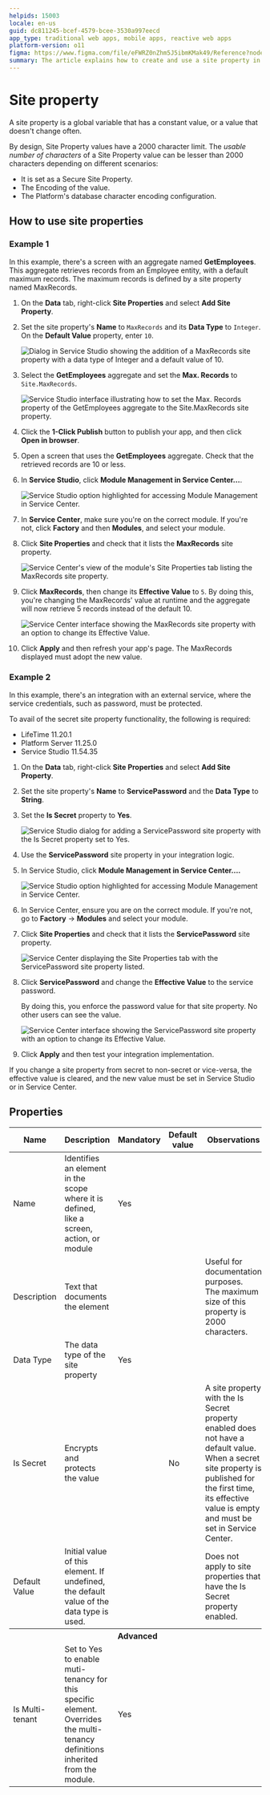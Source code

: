 ```yaml
---
helpids: 15003
locale: en-us
guid: dc811245-bcef-4579-bcee-3530a997eecd
app_type: traditional web apps, mobile apps, reactive web apps
platform-version: o11
figma: https://www.figma.com/file/eFWRZ0nZhm5J5ibmKMak49/Reference?node-id=1526:2630
summary: The article explains how to create and use a site property in an application to manage values like maximum records for an aggregate
---
```


# Site property

A site property is a global variable that has a constant value, or a value that doesn't change often.

By design, Site Property values have a 2000 character limit. The *usable number of characters* of a Site Property value can be lesser than 2000 characters depending on different scenarios:

* It is set as a Secure Site Property.
* The Encoding of the value.
* The Platform's database character encoding configuration.

## How to use site properties

### Example 1

In this example, there's a screen with an aggregate named **GetEmployees**. This aggregate retrieves records from an Employee entity, with a default maximum records. The maximum records is defined by a site property named MaxRecords.

1. On the **Data** tab, right-click **Site Properties** and select **Add Site Property**.

1. Set the site property's **Name** to `MaxRecords` and its **Data Type** to `Integer`. On the **Default Value** property, enter `10`.

    ![Dialog in Service Studio showing the addition of a MaxRecords site property with a data type of Integer and a default value of 10.](images/site-prop-max-records-ss.png "Adding a MaxRecords Site Property")

1. Select the **GetEmployees** aggregate and set the **Max. Records** to `Site.MaxRecords`.

    ![Service Studio interface illustrating how to set the Max. Records property of the GetEmployees aggregate to the Site.MaxRecords site property.](images/set-maxrecords-ss.png "Setting Max. Records in GetEmployees Aggregate")

1. Click the **1-Click Publish** button to publish your app, and then click **Open in browser**.

1. Open a screen that uses the **GetEmployees** aggregate. Check that the retrieved records are 10 or less.

1. In **Service Studio**, click **Module Management in Service Center...**.

    ![Service Studio option highlighted for accessing Module Management in Service Center.](images/module-management-ss.png "Module Management in Service Center")

1. In **Service Center**, make sure you're on the correct module. If you're not, click **Factory** and then **Modules**, and select your module. 

1. Click **Site Properties** and check that it lists the **MaxRecords** site property.

    ![Service Center's view of the module's Site Properties tab listing the MaxRecords site property.](images/site-prop-tab-sc.png "Site Properties Tab in Service Center")

1. Click **MaxRecords**, then change its **Effective Value** to  `5`. By doing this, you're changing the MaxRecords' value at runtime and the aggregate will now retrieve 5 records instead of the default 10.

    ![Service Center interface showing the MaxRecords site property with an option to change its Effective Value.](images/effective-value-sc.png "Editing MaxRecords Site Property")

1. Click **Apply** and then refresh your app's page. The MaxRecords displayed must adopt the new value.

### Example 2

In this example, there's an integration with an external service, where the service credentials, such as password, must be protected.

<div class="info" markdown="1">

To avail of the secret site property functionality, the following is required:
* LifeTime 11.20.1
* Platform Server 11.25.0
* Service Studio 11.54.35

</div>

1. On the **Data** tab, right-click **Site Properties** and select **Add Site Property**.

1. Set the site property's **Name** to **ServicePassword** and the **Data Type** to **String**. 

1. Set the **Is Secret** property to **Yes**.

    ![Service Studio dialog for adding a ServicePassword site property with the Is Secret property set to Yes.](images/site-prop-service-pass-ss.png "Setting Is Secret Property to Yes")

1. Use the **ServicePassword** site property in your integration logic.

1. In Service Studio, click **Module Management in Service Center....**

    ![Service Studio option highlighted for accessing Module Management in Service Center.](images/module-management-ss.png "Module Management in Service Center")

1. In Service Center, ensure you are on the correct module. If you're not, go to **Factory** -> **Modules** and select your module.

1. Click **Site Properties** and check that it lists the **ServicePassword** site property.

    ![Service Center displaying the Site Properties tab with the ServicePassword site property listed.](images/site-prop-tab-serpass-sc.png "ServicePassword Site Property in Service Center")

1. Click **ServicePassword** and change the **Effective Value** to the service password. 

    By doing this, you enforce the password value for that site property. No other users can see the value.

    ![Service Center interface showing the ServicePassword site property with an option to change its Effective Value.](images/site-prop-apply-sc.png "Applying New Effective Value to ServicePassword")

1. Click **Apply** and then test your integration implementation.

<div class="info" markdown="1">

If you change a site property from secret to non-secret or vice-versa, the effective value is cleared, and the new value must be set in Service Studio or in Service Center. 

</div>

## Properties

<table markdown="1">
<thead>
<tr>
<th>Name</th>
<th>Description</th>
<th>Mandatory</th>
<th>Default value</th>
<th>Observations</th>
</tr>
</thead>
<tbody>
<tr>
<td title="Name">Name</td>
<td>Identifies an element in the scope where it is defined, like a screen, action, or module</td>
<td>Yes</td>
<td></td>
<td></td>
</tr>
<tr>
<td title="Description">Description</td>
<td>Text that documents the element</td>
<td></td>
<td></td>
<td>Useful for documentation purposes.<br/>The maximum size of this property is 2000 characters.</td>
</tr>
<tr>
<td title="Data Type">Data Type</td>
<td>The data type of the site property</td>
<td>Yes</td>
<td></td>
<td></td>
</tr>
<tr>
<td title="Is Secret">Is Secret</td>
<td>Encrypts and protects the value</td>
<td></td>
<td>No</td>
<td>A site property with the Is Secret property enabled does not have  a default value. When a secret site property is published for the first time, its effective value is empty and must be set in Service Center.</td>
</tr>
<tr>
<td title="Default Value">Default Value</td>
<td>Initial value of this element. If undefined, the default value of the data type is used.</td>
<td></td>
<td></td>
<td>Does not apply to site properties that have the Is Secret property enabled.</td>
</tr>
<tr >
<th colspan="5">Advanced</th>
</tr>
<tr>
<td title="Is Multi-tenant">Is Multi-tenant</td>
<td>Set to Yes to enable muti-tenancy for this specific element. Overrides the multi-tenancy definitions inherited from the module.</td>
<td>Yes</td>
<td></td>
<td></td>
</tr>
</tbody>
</table>


